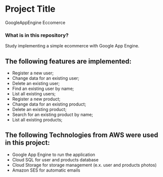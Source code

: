 # Project Title
GoogleAppEngine Eccomerce

### What is in this repository?
Study implementing a simple ecommerce with Google App Engine. 

## The following features are implemented:

* Register a new user;
* Change data for an existing user;
* Delete an existing user;
* Find an existing user by name;
* List all existing users;
* Register a new product;
* Change data for an existing product;
* Delete an existing product;
* Search for an existing product by name;
* List all existing products;


## The following Technologies from AWS were used in this project:

* Google App Engine to run the application
* Cloud SQL for user and products database
* Cloud Storage for storage management (e.x. user and products photos)
* Amazon SES for automatic emails